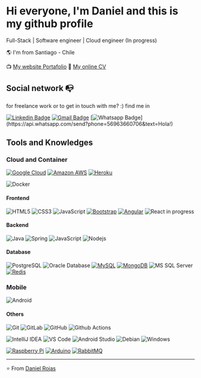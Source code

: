 # Hi everyone, I'm Daniel and this is my github profile

Full-Stack | Software engineer | Cloud engineer (In progress)

🌎 I'm from Santiago - Chile

📺 [My website Portafolio](https://)
📂 [My online CV](https://)


<!-- - ❤️  [My sideproject](https://templatedeck.com)-->



## Social network :mailbox_with_no_mail:  
for freelance work or  to get in touch with me? :) find me in

[![Linkedin Badge](https://img.shields.io/badge/-LinkedIn-blue?style=flat-square&logo=Linkedin&logoColor=white&link=https://www.linkedin.com/in/raghav-byte/)](https://www.linkedin.com/in/drojaslopez/)
 [![Gmail Badge](https://img.shields.io/badge/-Gmail-c14438?style=flat-square&logo=Gmail&logoColor=white&link=mailto:shuklaraghav321.com)](mailto:drojaslopez.ing@gmail.com) 
 [![Whatsapp Badge](https://img.shields.io/badge/-Whatsapp-4CA143?style=flat-square&labelColor=4CA143&logo=whatsapp&logoColor=white&link=https://api.whatsapp.com/send?phone=5584999122284&text=Olá!)](https://api.whatsapp.com/send?phone=56963660706&text=Hola!) 
<!-- 
 [![Telegram Badge](https://img.shields.io/badge/-Telegram-1ca0f1?style=flat-square&labelColor=1ca0f1&logo=telegram&logoColor=white&link=https://t.me/luiz740)](https://t.me/luiz740)

[![Gmail Badge](https://img.shields.io/badge/-Gmail-c14438?style=flat-square&logo=Gmail&logoColor=white&link=mailto:luiz7401@gmail.com)](mailto:luiz7401@gmail.com)

[![Hotmail Badge](https://img.shields.io/badge/-Hotmail-0078D4?style=flat-square&logo=microsoft-outlook&logoColor=white&link=mailto:luizcarlos_abbott@hotmail.com)](mailto:luizcarlos_abbott@hotmail.com)

-->



## Tools and Knowledges

### Cloud and Container
[![Google Cloud](https://img.shields.io/badge/Google%20Cloud-black?style=flat-square&logo=google-cloud&link=https://)](https://)
[![Amazon AWS](https://img.shields.io/badge/Amazon%20AWS-232F3E?style=flat-square&logo=amazon-aws&link=https://)](https://)
[![Heroku](https://img.shields.io/badge/-Heroku-430098?style=flat-square&logo=heroku&link=https://)](https://)

![Docker](https://img.shields.io/badge/-Docker-black?style=flat-square&logo=docker)

#### Frontend
![HTML5](https://img.shields.io/badge/-HTML5-%23E44D27?style=flat-square&logo=html5&logoColor=ffffff)
![CSS3](https://img.shields.io/badge/-CSS3-%231572B6?style=flat-square&logo=css3)
![JavaScript](https://img.shields.io/badge/-JavaScript-%23F7DF1C?style=flat-square&logo=javascript&logoColor=000000&labelColor=%23F7DF1C&color=%23FFCE5A) 
[![Bootstrap](https://img.shields.io/badge/-Bootstrap-563D7C?style=flat-square&logo=bootstrap&link=https://)](https://)
[![Angular](https://img.shields.io/badge/-Angular-DD0031?style=flat-square&logo=angular&link=https://)](https://github.com/)
![React](https://img.shields.io/badge/-React-%23282C34?style=flat-square&logo=react) in progress




#### Backend


![Java](http://img.shields.io/badge/-Java-007396?style=flat-square&logo=java&logoColor=ffffff)
![Spring](http://img.shields.io/badge/-Spring-6DB33F?style=flat-square&logo=spring&logoColor=ffffff)
![JavaScript](https://img.shields.io/badge/-JavaScript-%23F7DF1C?style=flat-square&logo=javascript&logoColor=000000&labelColor=%23F7DF1C&color=%23FFCE5A) 
![Nodejs](https://img.shields.io/badge/-Nodejs-black?style=flat-square&logo=Node.js)

#### Database
![PostgreSQL](https://img.shields.io/badge/-PostgreSQL-336791?style=flat-square&logo=postgresql)
![Oracle Database](http://img.shields.io/badge/-Oracle-DD0031?style=flat-square&logo=oracle)
[![MySQL](https://img.shields.io/badge/-MySQL-black?style=flat-square&logo=mysql&link=https://)](https://)
[![MongoDB](https://img.shields.io/badge/-MongoDB-black?style=flat-square&logo=mongodb&link=https://)](https://)
![MS SQL Server](http://img.shields.io/badge/-MS%20SQL%20Server-CC2927?style=flat-square&logo=microsoft-sql-server&logoColor=ffffff)
[![Redis](https://img.shields.io/badge/-Redis-black?style=flat-square&logo=Redis&link=https://)](https://)

### Mobile

![Android](http://img.shields.io/badge/-Android-3DDC84?style=flat-square&logo=android&logoColor=ffffff)

#### Others
![Git](https://img.shields.io/badge/-Git-%23F05032?style=flat-square&logo=git&logoColor=%23ffffff)
![GitLab](https://img.shields.io/badge/-GitLab-FCA121?style=flat-square&logo=gitlab)
![GitHub](https://img.shields.io/badge/-GitHub-181717?style=flat-square&logo=github)
![Github Actions](http://img.shields.io/badge/-Github%20Actions-2088FF?style=flat-square&logo=github-actions&logoColor=ffffff)

![IntelliJ IDEA](http://img.shields.io/badge/-IntelliJ%20IDEA-000000?style=flat-square&logo=intellij-idea&logoColor=ffffff)
![VS Code](http://img.shields.io/badge/-VS%20Code-007ACC?style=flat-square&logo=visual-studio-code&logoColor=ffffff)
![Android Studio](http://img.shields.io/badge/-Android%20Studio-3DDC84?style=flat-square&logo=android-studio&logoColor=ffffff)
![Debian](http://img.shields.io/badge/-Debian-A81D33?style=flat-square&logo=debian&logoColor=ffffff)
![Windows](http://img.shields.io/badge/-Windows-0078D6?style=flat-square&logo=windows&logoColor=ffffff)

[![Raspberry Pi](https://img.shields.io/badge/-Raspberry%20Pi-C51A4A?style=flat-square&logo=Raspberry-Pi&link=https://)](https://)
[![Arduino](https://img.shields.io/badge/-Arduino-black?style=flat-square&logo=Arduino&link=https://)](https://)
[![RabbitMQ](https://img.shields.io/badge/-RabbitMQ-black?style=flat-square&logo=rabbitmq&link=https://)](https://)



<!--

## Conhecimentos / Knowledges

[![JavaScript](https://img.shields.io/badge/-JavaScript-black?style=flat-square&logo=javascript&link=https://)](https://)

[![Dart](https://img.shields.io/badge/-Dart-0175C2?style=flat-square&logo=dart&link=https://)](https://)
[![C++](https://img.shields.io/badge/-C++-00599C?style=flat-square&logo=c++&link=https://)](https://)
[![C](https://img.shields.io/badge/-A8B9CC?style=flat-square&logo=c&logoColor=white&link=https://)](https://)

[![HTML5](https://img.shields.io/badge/-HTML5-E34F26?style=flat-square&logo=html5&logoColor=white&link=https://)](https://)
[![CSS3](https://img.shields.io/badge/-CSS3-1572B6?style=flat-square&logo=css3&link=https://)](https://)
[![React](https://img.shields.io/badge/-React-black?style=flat-square&logo=react&link=https://)](https://)
[![Flutter](https://img.shields.io/badge/-Flutter-02569B?style=flat-square&logo=flutter&link=https://)](https://)
[![Vue.js](https://img.shields.io/badge/-Vuejs-black?style=flat-square&logo=vue.js&link=https://)](https://)

![Sass](https://img.shields.io/badge/-Sass-%23CC6699?style=flat-square&logo=sass&logoColor=ffffff)
![Adobe Photoshop](http://img.shields.io/badge/-Abode%20Photoshop-26C9FF?style=flat-square&logo=adobe-photoshop&logoColor=ffffff)


[![Nodejs](https://img.shields.io/badge/-Nodejs-black?style=flat-square&logo=Node.js&link=https://)](https://)
[![Nestjs](https://img.shields.io/badge/-Nestjs-black?style=flat-square&logo=NestJS&link=https://)](https://)
[![Docker](https://img.shields.io/badge/-Docker-black?style=flat-square&logo=docker&link=https://)](https://)
[![RabbitMQ](https://img.shields.io/badge/-RabbitMQ-black?style=flat-square&logo=rabbitmq&link=https://)](https://)
[![ElasticSearch](https://img.shields.io/badge/-ElasticSearch-005571?style=flat-square&logo=elasticsearch&link=https://)](https://)

[![GraphQL](https://img.shields.io/badge/-GraphQL-E10098?style=flat-square&logo=graphql&link=https://)](https://)
[![Apollo GraphQL](https://img.shields.io/badge/-Apollo%20GraphQL-311C87?style=flat-square&logo=apollo-graphql&link=https://)](https://)

[![PostgreSQL](https://img.shields.io/badge/-PostgreSQL-336791?style=flat-square&logo=postgresql&link=https://)](https://)


[![Git](https://img.shields.io/badge/-Git-black?style=flat-square&logo=git&link=https://)](https://)
[![GitLab](https://img.shields.io/badge/-GitLab-FCA121?style=flat-square&logo=gitlab&link=https://)](https://)
[![GitHub](https://img.shields.io/badge/-GitHub-181717?style=flat-square&logo=github&link=https://)](https://)

![Maven](http://img.shields.io/badge/-Maven-1565c0?style=flat-square&logo=apache-maven)
![Rancher](http://img.shields.io/badge/-Rancher-0075A8?style=flat-square&logo=rancher&logoColor=ffffff)
![NGINX](http://img.shields.io/badge/-NGINX-269539?style=flat-square&logo=nginx&logoColor=ffffff)

[![Linkedin Badge](https://img.shields.io/badge/-LinkedIn-blue?style=flat-square&logo=Linkedin&logoColor=white&link=https://www.linkedin.com/in/luiz-carlos-abbott-galvão-neto-21a93b148/)](https://www.linkedin.com/in/luiz-carlos-abbott-galvão-neto-21a93b148/)

-->
---

⭐️ From [Daniel Rojas](https://github.com/drojaslopez)